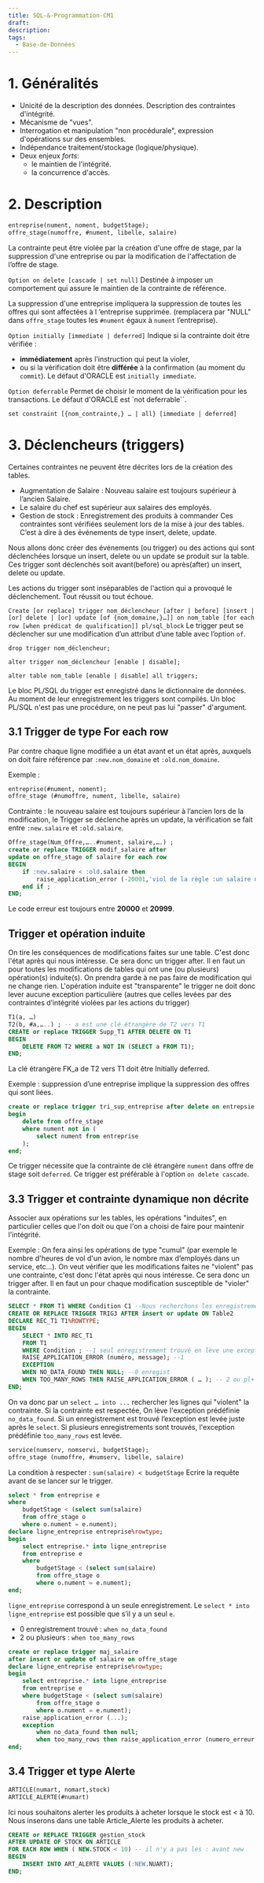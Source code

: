 ```yaml
---
title: SQL-&-Programmation-CM1
draft: 
description: 
tags:
  - Base-de-Données
---
```

# 1. Généralités
- Unicité de la description des données. Description des contraintes d'intégrité.
- Mécanisme de "vues".
- Interrogation et manipulation "non procédurale", expression d'opérations sur des ensembles.
- Indépendance traitement/stockage (logique/physique).
- Deux enjeux *forts*:
	- le maintien de l'intégrité.
	- la concurrence d'accès.
# 2. Description
```sql
entreprise(nument, noment, budgetStage); 
offre_stage(numoffre, #nument, libelle, salaire)
```
La contrainte peut être violée par la création d'une offre de stage, par la suppression d'une entreprise ou par la modification de l'affectation de l’offre de stage.

`Option on delete [cascade | set null]`
Destinée à imposer un comportement qui assure le maintien de la contrainte de référence.

La suppression d'une entreprise impliquera la suppression de toutes les offres qui sont affectées à l ’entreprise supprimée. (remplacera par "NULL" dans `offre_stage` toutes les `#nument` égaux à `nument` l’entreprise).

`Option initially [immediate | deferred]`
Indique si la contrainte doit être vérifiée :
- **immédiatement** après l'instruction qui peut la violer,
- ou si la vérification doit être **différée** à la confirmation (au moment du `commit`).
Le défaut d'ORACLE est `initially immediate`.

`Option deferrable`
Permet de choisir le moment de la vérification pour les transactions. Le défaut d'ORACLE est `not deferrable``.

`set constraint [{nom_contrainte,} … | all} [immediate | deferred]`
# 3. Déclencheurs (triggers) 
Certaines contraintes ne peuvent être décrites lors de la création des tables. 
- Augmentation de Salaire : Nouveau salaire est toujours supérieur à l’ancien Salaire.
- Le salaire du chef est supérieur aux salaires des employés.
- Gestion de stock : Enregistrement des produits à commander
Ces contraintes sont vérifiées seulement lors de la mise à jour des tables. C’est à dire à des événements de type insert, delete, update.

Nous allons donc créer des événements (ou trigger) ou des actions qui sont déclenchées lorsque un insert, delete ou un update se produit sur la table. Ces trigger sont déclenchés soit avant(before) ou après(after) un insert, delete ou update.

Les actions du trigger sont inséparables de l'action qui a provoqué le déclenchement. Tout réussit ou tout échoue.

`Create [or replace] trigger nom_déclencheur [after | before] [insert | [or] delete | [or] update [of {nom_domaine,}…]] on nom_table [for each row [when prédicat de qualification]] pl/sql_block` 
Le trigger peut se déclencher sur une modification d’un attribut d’une table avec l’option `of`.

 `drop trigger nom_déclencheur;` 
 
`alter trigger nom_déclencheur [enable | disable];` 
 
`alter table nom_table [enable | disable] all triggers;`

Le bloc PL/SQL du trigger est enregistré dans le dictionnaire de données. Au moment de leur enregistrement les triggers sont compilés. Un bloc PL/SQL n'est pas une procédure, on ne peut pas lui "passer" d'argument.
## 3.1 Trigger de type For each row
Par contre chaque ligne modifiée a un état avant et un état après, auxquels on doit faire référence par `:new.nom_domaine` et `:old.nom_domaine`.

Exemple : 
```sql
entreprise(#nument, noment); 
offre_stage (#numoffre, nument, libelle, salaire)
```
Contrainte : le nouveau salaire est toujours supérieur à l’ancien lors de la modification, le Trigger se déclenche après un update,  la vérification se fait entre `:new.salaire` et `:old.salaire`.

```sql
Offre_stage(Num_Offre,…..#nument, salaire,….) ; 
create or replace TRIGGER modif_salaire after 
update on offre_stage of salaire for each row 
BEGIN 
	if :new.salaire < :old.salaire then 
		raise_application_error (-20001,'viol de la règle :un salaire ne peut etre diminué') ; 
	end if ; 
END;
```
Le code erreur est toujours entre **20000** et **20999**.

## Trigger et opération induite
On tire les conséquences de modifications faites sur une table. C'est donc l'état après qui nous intéresse. Ce sera donc un trigger after. Il en faut un pour toutes les modifications de tables qui ont une (ou plusieurs) opération(s) induite(s). 
On prendra garde à ne pas faire de modification qui ne change rien. L'opération induite est "transparente" le trigger ne doit donc lever aucune exception particulière (autres que celles levées par des contraintes d’intégrité violées par les actions du trigger)

```sql
T1(a, …) 
T2(b, #a,…..) ; -- a est une clé étrangère de T2 vers T1 
CREATE or replace TRIGGER Supp_T1 AFTER DELETE ON T1 
BEGIN 
	DELETE FROM T2 WHERE a NOT IN (SELECT a FROM T1); 
END;
```
La clé étrangère FK_a de T2 vers T1 doit être Initially deferred.

Exemple : suppression d’une entreprise implique la suppression des offres qui sont liées.
```sql
create or replace trigger tri_sup_entreprise after delete on entrepsie 
begin 
	delete from offre_stage 
	where nument not in (
		select nument from entreprise
	); 
end;
```
Ce trigger nécessite que la contrainte de clé étrangère `nument` dans offre de stage soit `deferred`. Ce trigger est préférable à l'option `on delete cascade`.

## 3.3 Trigger et contrainte dynamique non décrite
Associer aux opérations sur les tables, les opérations "induites", en particulier celles que l'on doit ou que l'on a choisi de faire pour maintenir l'intégrité. 

Exemple : On fera ainsi les opérations de type "cumul" (par exemple le nombre d'heures de vol d'un avion, le nombre max d’employés dans un service, etc...). On veut vérifier que les modifications faites ne "violent" pas une contrainte, c'est donc l'état après qui nous intéresse. Ce sera donc un trigger after. Il en faut un pour chaque modification susceptible de "violer" la contrainte.
```sql
SELECT * FROM T1 WHERE Condition C1 --Nous recherchons les enregistrements de T1 qui ne respectent pas la condition C1.
CREATE OR REPLACE TRIGGER TRIG3 AFTER insert or update ON Table2 
DECLARE REC_T1 T1%ROWTYPE; 
BEGIN 
	SELECT * INTO REC_T1 
	FROM T1 
	WHERE Condition ; --1 seul enregistrement trouvé en lève une exception 
	RAISE_APPLICATION_ERROR (numéro, message); --1 
	EXCEPTION 
	WHEN NO_DATA_FOUND THEN NULL; --0 enregist 
	WHEN TOO_MANY_ROWS THEN RAISE_APPLICATION_ERROR ( … ); -- 2 ou pl+ 
END;
```
On va donc par un `select … into ...` rechercher les lignes qui "violent" la contrainte. Si la contrainte est respectée, On lève l'exception prédéfinie `no_data_found`. Si un enregistrement est trouvé l’exception est levée juste après le `select`. Si plusieurs enregistrements sont trouvés, l'exception prédéfinie `too_many_rows` est levée.

```sql
service(numserv, nomservi, budgetStage); 
offre_stage (numoffre, #numserv, libelle, salaire)
```
La condition à respecter : `sum(salaire) < budgetStage` Ecrire la requête avant de se lancer sur le trigger.
```sql
select * from entreprise e
where 
	budgetStage < (select sum(salaire) 
	from offre_stage o 
	where o.nument = e.nument);
declare ligne_entreprise entreprise%rowtype; 
begin 
	select entreprise.* into ligne_entreprise 
	from entreprise e 
	where 
		budgetStage < (select sum(salaire) 
		from offre_stage o 
		where o.nument = e.nument);
end;
```
`ligne_entreprise` correspond à un seule enregistrement. Le `select * into ligne_entreprise` est possible que s’il y a un seul `e`.
- 0 enregistrement trouvé : `when no_data_found` 
- 2 ou plusieurs : `when too_many_rows`

```sql
create or replace trigger maj_salaire 
after insert or update of salaire on offre_stage 
declare ligne_entreprise entreprise%rowtype; 
begin 
	select entreprise.* into ligne_entreprise 
	from entreprise e 
	where budgetStage < (select sum(salaire) 
		from offre_stage o 
		where o.nument = e.nument); 
	raise_application_error (...); 
	exception 
		when no_data_found then null; 
		when too_many_rows then raise_application_error (numero_erreur, message); 
end;
```

## 3.4 Trigger et type Alerte
```sql
ARTICLE(numart, nomart,stock) 
ARTICLE_ALERTE(#numart) 
```
Ici nous souhaitons alerter les produits à acheter lorsque le stock est < à 10. Nous inserons dans une table Article_Alerte les produits à acheter.
```sql
CREATE or REPLACE TRIGGER gestion_stock 
AFTER UPDATE OF STOCK ON ARTICLE 
FOR EACH ROW WHEN ( NEW.STOCK < 10) -- il n'y a pas les : avant new 
BEGIN 
	INSERT INTO ART_ALERTE VALUES (:NEW.NUART); 
END;
```